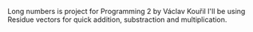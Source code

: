 Long numbers is project for Programming 2 by Václav Kouřil
I'll be using Residue vectors for quick addition, substraction and multiplication.
